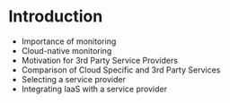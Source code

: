 # Introduction

* Importance of monitoring
* Cloud-native monitoring
* Motivation for 3rd Party Service Providers
* Comparison of Cloud Specific and 3rd Party Services
* Selecting a service provider
* Integrating IaaS with a service provider

